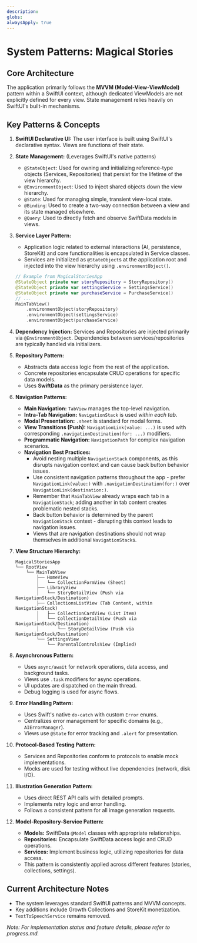 ```yaml
---
description:
globs:
alwaysApply: true
---
```

# System Patterns: Magical Stories

## Core Architecture
The application primarily follows the **MVVM (Model-View-ViewModel)** pattern within a SwiftUI context, although dedicated ViewModels are not explicitly defined for every view. State management relies heavily on SwiftUI's built-in mechanisms.

## Key Patterns & Concepts

1.  **SwiftUI Declarative UI:** The user interface is built using SwiftUI's declarative syntax. Views are functions of their state.

2.  **State Management:** (Leverages SwiftUI's native patterns)
    *   `@StateObject`: Used for owning and initializing reference-type objects (Services, Repositories) that persist for the lifetime of the view hierarchy.
    *   `@EnvironmentObject`: Used to inject shared objects down the view hierarchy.
    *   `@State`: Used for managing simple, transient view-local state.
    *   `@Binding`: Used to create a two-way connection between a view and its state managed elsewhere.
    *   `@Query`: Used to directly fetch and observe SwiftData models in views.

3.  **Service Layer Pattern:**
    *   Application logic related to external interactions (AI, persistence, StoreKit) and core functionalities is encapsulated in Service classes.
    *   Services are initialized as `@StateObject`s at the application root and injected into the view hierarchy using `.environmentObject()`.
    ```swift
    // Example from MagicalStoriesApp
    @StateObject private var storyRepository = StoryRepository()
    @StateObject private var settingsService = SettingsService()
    @StateObject private var purchaseService = PurchaseService()
    // ...
    MainTabView()
        .environmentObject(storyRepository)
        .environmentObject(settingsService)
        .environmentObject(purchaseService)
    ```

4.  **Dependency Injection:** Services and Repositories are injected primarily via `@EnvironmentObject`. Dependencies between services/repositories are typically handled via initializers.

5.  **Repository Pattern:**
    *   Abstracts data access logic from the rest of the application.
    *   Concrete repositories encapsulate CRUD operations for specific data models.
    *   Uses **SwiftData** as the primary persistence layer.

6.  **Navigation Patterns:**
    *   **Main Navigation:** `TabView` manages the top-level navigation.
    *   **Intra-Tab Navigation:** `NavigationStack` is used *within each tab*.
    *   **Modal Presentation:** `.sheet` is standard for modal forms.
    *   **View Transitions (Push):** `NavigationLink(value: ...)` is used with corresponding `.navigationDestination(for: ...)` modifiers.
    *   **Programmatic Navigation:** `NavigationPath` for complex navigation scenarios.
    *   **Navigation Best Practices:**
        *   Avoid nesting multiple `NavigationStack` components, as this disrupts navigation context and can cause back button behavior issues.
        *   Use consistent navigation patterns throughout the app - prefer `NavigationLink(value:)` with `.navigationDestination(for:)` over `NavigationLink(destination:)`.
        *   Remember that `MainTabView` already wraps each tab in a `NavigationStack`; adding another in tab content creates problematic nested stacks.
        *   Back button behavior is determined by the parent `NavigationStack` context - disrupting this context leads to navigation issues.
        *   Views that are navigation destinations should not wrap themselves in additional `NavigationStack`s.

7.  **View Structure Hierarchy:**
    ```
    MagicalStoriesApp
    └── RootView
        └── MainTabView
            ├── HomeView
            │   └── CollectionFormView (Sheet)
            ├── LibraryView
            │   └── StoryDetailView (Push via NavigationStack/Destination)
            ├── CollectionsListView (Tab Content, within NavigationStack)
            │   ├── CollectionCardView (List Item)
            │   └── CollectionDetailView (Push via NavigationStack/Destination)
            │       └── StoryDetailView (Push via NavigationStack/Destination)
            └── SettingsView
                └── ParentalControlsView (Implied)
    ```

8.  **Asynchronous Pattern:** 
    *   Uses `async/await` for network operations, data access, and background tasks.
    *   Views use `.task` modifiers for async operations.
    *   UI updates are dispatched on the main thread.
    *   Debug logging is used for async flows.

9.  **Error Handling Pattern:**
    *   Uses Swift's native `do-catch` with custom `Error` enums.
    *   Centralizes error management for specific domains (e.g., `AIErrorManager`).
    *   Views use `@State` for error tracking and `.alert` for presentation.

10. **Protocol-Based Testing Pattern:**
    *   Services and Repositories conform to protocols to enable mock implementations.
    *   Mocks are used for testing without live dependencies (network, disk I/O).

11. **Illustration Generation Pattern:**
    *   Uses direct REST API calls with detailed prompts.
    *   Implements retry logic and error handling.
    *   Follows a consistent pattern for all image generation requests.

12. **Model-Repository-Service Pattern:**
    * **Models:** SwiftData `@Model` classes with appropriate relationships.
    * **Repositories:** Encapsulate SwiftData access logic and CRUD operations.
    * **Services:** Implement business logic, utilizing repositories for data access.
    * This pattern is consistently applied across different features (stories, collections, settings).

## Current Architecture Notes
- The system leverages standard SwiftUI patterns and MVVM concepts.
- Key additions include Growth Collections and StoreKit monetization.
- `TextToSpeechService` remains removed.

*Note: For implementation status and feature details, please refer to progress.md.*
